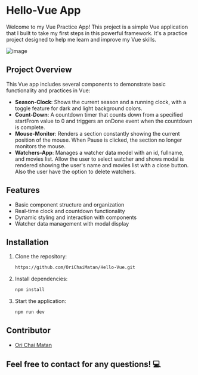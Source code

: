 # Hello-Vue App
Welcome to my Vue Practice App! This project is a simple Vue application that I built to take my first steps in this powerful framework. It's a practice project designed to help me learn and improve my Vue skills.


![image](https://github.com/user-attachments/assets/c572299d-3eeb-4dcd-afb4-af2c6b207c9a)

## Project Overview
This Vue app includes several components to demonstrate basic functionality and practices in Vue:
- **Season-Clock**: Shows the current season and a running clock, with a toggle feature for dark and light background colors.
- **Count-Down**: A countdown timer that counts down from a specified startFrom value to 0 and triggers an onDone event when the countdown is complete.
- **Mouse-Monitor**: Renders a section constantly showing the current position of the mouse. When Pause is clicked, the section no longer monitors the mouse.
- **Watchers-App**: Manages a watcher data model with an id, fullname, and movies list. Allow the user to select watcher and shows modal is rendered showing the user's name and movies list with a close button. Also the user have the option to delete watchers.
## Features
- Basic component structure and organization
- Real-time clock and countdown functionality
- Dynamic styling and interaction with components
- Watcher data management with modal display
## Installation
1. Clone the repository:
   ```bash
   https://github.com/OriChaiMatan/Hello-Vue.git

2. Install dependencies:
   ```bash
   npm install

3. Start the application:
   ```bash
   npm run dev
## Contributor
  - ⁠[Ori Chai Matan](https://github.com/OriChaiMatan)
## Feel free to contact for any questions! 💻
